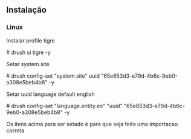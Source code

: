 ## Instalação

### Linux
Instalar profile tigre

\# drush si tigre -y

Setar system.site

\# drush config-set "system.site" uuid "65e853d3-e79d-4b6c-9eb0-a308e5beb4b8" -y

Setar uuid language default english

\# drush config-set "language.entity.en" "uuid" "65e853d3-e79d-4b6c-9eb0-a308e5beb4b8" -y

Os itens acima para ser setado é para que seja feita uma importacao correta